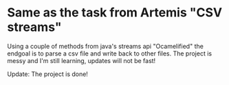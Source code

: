 # Same as the task from Artemis "CSV streams" 

Using a couple of methods from java's streams api "Ocamelified" the endgoal is to parse a csv file and write back to other files. The project is messy and I'm still learning, updates will not be fast!

Update: The project is done!
